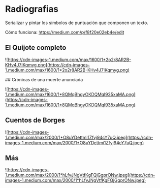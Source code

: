 # Radiografias
Serializar y pintar los símbolos de puntuación que componen un texto.

Cómo funciona: https://medium.com/p/f8f20e02eb4e/edit

## El Quijote completo

![https://cdn-images-1.medium.com/max/1600/1*2o2r8AR2B-KHv4J7IKqmyg.png](https://cdn-images-1.medium.com/max/1600/1*2o2r8AR2B-KHv4J7IKqmyg.png)

## Crónicas de una muerte anunciada

![https://cdn-images-1.medium.com/max/1600/1*8QMqBhgyOKDQMqI935xaMA.png](https://cdn-images-1.medium.com/max/1600/1*8QMqBhgyOKDQMqI935xaMA.png)

## Cuentos de Borges

![https://cdn-images-1.medium.com/max/2000/1*O8uYDettmi1Zfyj94cY7uQ.jpeg](https://cdn-images-1.medium.com/max/2000/1*O8uYDettmi1Zfyj94cY7uQ.jpeg)

## Más

![https://cdn-images-1.medium.com/max/2000/1*hLfvJNgVtfKgFQjGgprONw.jpeg](https://cdn-images-1.medium.com/max/2000/1*hLfvJNgVtfKgFQjGgprONw.jpeg)
